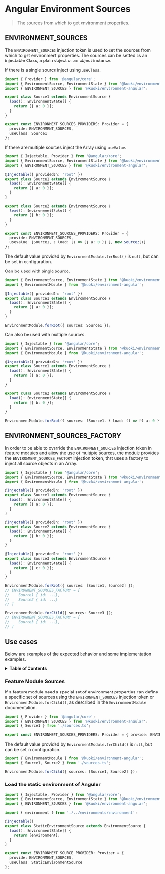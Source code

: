 # Angular Environment Sources

> The sources from which to get environment properties.

## ENVIRONMENT_SOURCES

The `ENVIRONMENT_SOURCES` injection token is used to set the sources from which to get environment properties. The sources can be setted as an injectable Class, a plain object or an object instance.

If there is a single source inject using `useClass`.

```ts
import { Provider } from '@angular/core';
import { EnvironmentSource, EnvironmentState } from '@kuoki/environment';
import { ENVIRONMENT_SOURCES } from '@kuoki/environment-angular';

export class Source1 extends EnvironmentSource {
  load(): EnvironmentState[] {
    return [{ a: 0 }];
  }
}

export const ENVIRONMENT_SOURCES_PROVIDERS: Provider = {
  provide: ENVIRONMENT_SOURCES,
  useClass: Source1
};
```

If there are multiple sources inject the Array using `useValue`.

```ts
import { Injectable, Provider } from '@angular/core';
import { EnvironmentSource, EnvironmentState } from '@kuoki/environment';
import { ENVIRONMENT_SOURCES } from '@kuoki/environment-angular';

@Injectable({ providedIn: 'root' })
export class Source1 extends EnvironmentSource {
  load(): EnvironmentState[] {
    return [{ a: 0 }];
  }
}

export class Source2 extends EnvironmentSource {
  load(): EnvironmentState[] {
    return [{ b: 0 }];
  }
}

export const ENVIRONMENT_SOURCES_PROVIDERS: Provider = {
  provide: ENVIRONMENT_SOURCES,
  useValue: [Source1, { load: () => [{ a: 0 }] }, new Source2()]
};
```

The default value provided by `EnvironmentModule.forRoot()` is `null`, but can be set in configuration.

Can be used with single source.

```ts
import { EnvironmentSource, EnvironmentState } from '@kuoki/environment';
import { EnvironmentModule } from '@kuoki/environment-angular';

@Injectable({ providedIn: 'root' })
export class Source1 extends EnvironmentSource {
  load(): EnvironmentState[] {
    return [{ a: 0 }];
  }
}

EnvironmentModule.forRoot({ sources: Source1 });
```

Can also be used with multiple sources.

```ts
import { Injectable } from '@angular/core';
import { EnvironmentSource, EnvironmentState } from '@kuoki/environment';
import { EnvironmentModule } from '@kuoki/environment-angular';

@Injectable({ providedIn: 'root' })
export class Source1 extends EnvironmentSource {
  load(): EnvironmentState[] {
    return [{ a: 0 }];
  }
}

export class Source2 extends EnvironmentSource {
  load(): EnvironmentState[] {
    return [{ b: 0 }];
  }
}

EnvironmentModule.forRoot({ sources: [Source1, { load: () => [{ a: 0 }] }, new Source2()] });
```

## ENVIRONMENT_SOURCES_FACTORY

In order to be able to override the `ENVIRONMENT_SOURCES` injection token in feature modules and allow the use of multiple sources, the module provides the `ENVIRONMENT_SOURCES_FACTORY` injection token, that uses a factory to inject all source objects in an Array.

```ts
import { Injectable } from '@angular/core';
import { EnvironmentSource, EnvironmentState } from '@kuoki/environment';
import { EnvironmentModule } from '@kuoki/environment-angular';

@Injectable({ providedIn: 'root' })
export class Source1 extends EnvironmentSource {
  load(): EnvironmentState[] {
    return [{ a: 0 }];
  }
}

@Injectable({ providedIn: 'root' })
export class Source2 extends EnvironmentSource {
  load(): EnvironmentState[] {
    return [{ b: 0 }];
  }
}

@Injectable({ providedIn: 'root' })
export class Source3 extends EnvironmentSource {
  load(): EnvironmentState[] {
    return [{ c: 0 }];
  }
}

EnvironmentModule.forRoot({ sources: [Source1, Source2] });
// ENVIRONMENT_SOURCES_FACTORY = [
//    Source1 { id: ...},
//    Source2 { id: ...}
// ]

EnvironmentModule.forChild({ sources: Source3 });
// ENVIRONMENT_SOURCES_FACTORY = [
//    Source3 { id: ...},
// ]
```

## Use cases

Below are examples of the expected behavior and some implementation examples.

<details>
  <summary><strong>Table of Contents</strong></summary>
  <ol>
    <li><a href="#feature-module-sources">Feature Module Sources</a></li>
    <li><a href="#load-the-static-environment-of-angular">Load the static environment of Angular</a></li>
  </ol>
</details>

### Feature Module Sources

If a feature module need a special set of environment properties can define a specific set of sources using the `ENVIRONMENT_SOURCES` injection token or `EnvironmentModule.forChild()`, as described in the `EnvironmentModule` documentation.

```ts
import { Provider } from '@angular/core';
import { ENVIRONMENT_SOURCES } from '@kuoki/environment-angular';
import { Source1 } from './sources.ts';

export const ENVIRONMENT_SOURCES_PROVIDERS: Provider = { provide: ENVIRONMENT_SOURCES, useClass: Source1 };
```

The default value provided by `EnvironmentModule.forChild()` is `null`, but can be set in configuration.

```ts
import { EnvironmentModule } from '@kuoki/environment-angular';
import { Source1, Source2 } from './sources.ts';

EnvironmentModule.forChild({ sources: [Source1, Source2] });
```

### Load the static environment of Angular

```ts
import { Injectable, Provider } from '@angular/core';
import { EnvironmentSource, EnvironmentState } from '@kuoki/environment';
import { ENVIRONMENT_SOURCES } from '@kuoki/environment-angular';

import { environment } from './../environments/environment';

@Injectable()
export class StaticEnvironmentSource extends EnvironmentSource {
  load(): EnvironmentState[] {
    return [environment];
  }
}

export const ENVIRONMENT_SOURCE_PROVIDER: Provider = {
  provide: ENVIRONMENT_SOURCES,
  useClass: StaticEnvironmentSource
};
```
